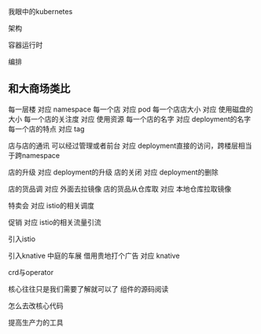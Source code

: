 我眼中的kubernetes

架构

容器运行时

编排

## 和大商场类比

每一层楼 对应 namespace
每一个店 对应 pod
每一个店店大小 对应 使用磁盘的大小
每一个店的关注度 对应 使用资源
每一个店的名字 对应 deployment的名字
每一个店的特点 对应 tag

店与店的通讯 可以经过管理或者前台 对应 deployment直接的访问，跨楼层相当于跨namespace

店的升级 对应 deployment的升级
店的关闭 对应 deployment的删除

店的货品调 对应 外面去拉镜像
店的货品从仓库取 对应 本地仓库拉取镜像

特卖会 对应 istio的相关调度

促销 对应 istio的相关流量引流




引入istio

引入knative
中庭的车展 借用贵地打个广告 对应 knative


crd与operator

核心往往只是我们需要了解就可以了
组件的源码阅读

怎么去改核心代码



提高生产力的工具


